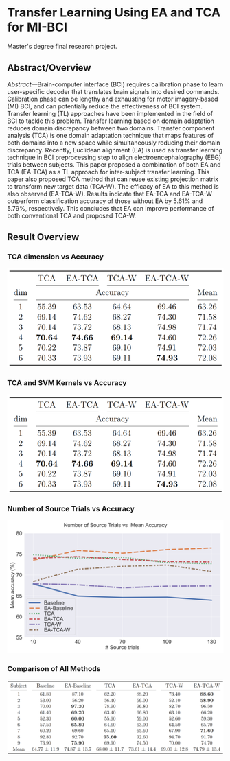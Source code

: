 # Transfer Learning Using EA and TCA for MI-BCI
Master's degree final research project.

## Abstract/Overview
*Abstract*—Brain-computer interface (BCI) requires calibration phase to learn user-specific decoder that translates brain signals into desired commands. Calibration phase can be lengthy and exhausting for motor imagery-based (MI) BCI, and can potentially reduce the effectiveness of BCI system. Transfer learning (TL) approaches have been implemented in the field of BCI to tackle
this problem. Transfer learning based on domain adaptation reduces domain discrepancy between two domains. Transfer component analysis (TCA) is one domain adaptation technique that maps features of both domains into a new space while simultaneously reducing their domain discrepancy. Recently,
Euclidean alignment (EA) is used as transfer learning technique in BCI preprocessing step to align electroencephalography (EEG) trials between subjects. This paper proposed a combination of both EA and TCA (EA-TCA) as a TL approach for inter-subject transfer learning. This paper also proposed TCA method that can reuse existing projection matrix to transform new target data (TCA-W). The efficacy of EA to this method is also observed
(EA-TCA-W). Results indicate that EA-TCA and EA-TCA-W outperform classification accuracy of those without EA by 5.61% and 5.79%, respectively. This concludes that EA can improve performance of both conventional TCA and proposed TCA-W.

## Result Overview
### TCA dimension vs Accuracy
<!-- ![ker-acc](/image/blog-tcadim-acc.png) -->
<img src="/image/blog-tcadim-acc.png" width="600">

### TCA and SVM Kernels vs Accuracy
<!-- ![ker-acc](/image/blog-ker-acc.png) -->
<img src="/image/blog-tcadim-acc.png" width="800">

### Number of Source Trials vs Accuracy
<img src="/image/blog-src-acc.png" width="800">

### Comparison of All Methods
![eval-all](/image/blog-eval-all.png)
